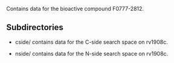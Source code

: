 Contains data for the bioactive compound F0777-2812.

## Subdirectories

- cside/ contains data for the C-side search space on rv1908c.

- nside/ contains data for the N-side search space on rv1908c.

